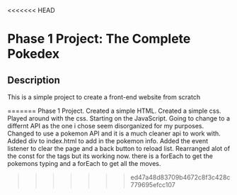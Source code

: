 <<<<<<< HEAD
# Phase 1 Project: The Complete Pokedex

## Description
This is a simple project to create a front-end website from scratch


=======
Phase 1 Project. 
Created a simple HTML. 
Created a simple css. 
Played around with the css. 
Starting on the JavaScript. 
Going to change to a differnt API as the one i chose seem disorganized for my purposes. 
Changed to use a pokemon API and it is a much cleaner api to work with. 
Added div to index.html to add in the pokemon info. 
Added the event listener to clear the page and a back button to reload list. 
Rearranged alot of the const for the tags but its working now. 
there is a forEach to get the pokemons typing and a forEach to get all the moves. 
>>>>>>> ed47a48d83709b4672c8f3c428c779695efcc107

